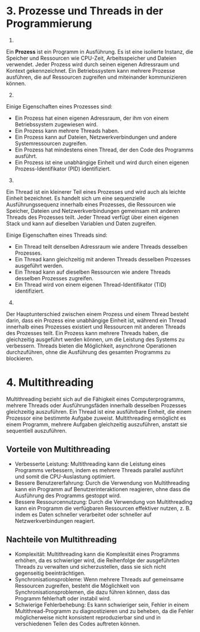 # 3. Prozesse und Threads in der Programmierung
1.
Ein __Prozess__ ist ein Programm in Ausführung. Es ist eine isolierte Instanz, die Speicher und Ressourcen wie CPU-Zeit, Arbeitsspeicher und Dateien verwendet. Jeder Prozess wird durch seinen eigenen Adressraum und Kontext gekennzeichnet. Ein Betriebssystem kann mehrere Prozesse ausführen, die auf Ressourcen zugreifen und miteinander kommunizieren können.

2.
Einige Eigenschaften eines Prozesses sind:

- Ein Prozess hat einen eigenen Adressraum, der ihm von einem Betriebssystem zugewiesen wird.
- Ein Prozess kann mehrere Threads haben.
- Ein Prozess kann auf Dateien, Netzwerkverbindungen und andere Systemressourcen zugreifen.
- Ein Prozess hat mindestens einen Thread, der den Code des Programms ausführt.
- Ein Prozess ist eine unabhängige Einheit und wird durch einen eigenen Prozess-Identifikator (PID) identifiziert.

3.
Ein Thread ist ein kleinerer Teil eines Prozesses und wird auch als leichte Einheit bezeichnet. Es handelt sich um eine sequenzielle Ausführungssequenz innerhalb eines Prozesses, die Ressourcen wie Speicher, Dateien und Netzwerkverbindungen gemeinsam mit anderen Threads des Prozesses teilt. Jeder Thread verfügt über einen eigenen Stack und kann auf dieselben Variablen und Daten zugreifen.

Einige Eigenschaften eines Threads sind:

- Ein Thread teilt denselben Adressraum wie andere Threads desselben Prozesses.
- Ein Thread kann gleichzeitig mit anderen Threads desselben Prozesses ausgeführt werden.
- Ein Thread kann auf dieselben Ressourcen wie andere Threads desselben Prozesses zugreifen.
- Ein Thread wird von einem eigenen Thread-Identifikator (TID) identifiziert.

4.
Der Hauptunterschied zwischen einem Prozess und einem Thread besteht darin, dass ein Prozess eine unabhängige Einheit ist, während ein Thread innerhalb eines Prozesses existiert und Ressourcen mit anderen Threads des Prozesses teilt. Ein Prozess kann mehrere Threads haben, die gleichzeitig ausgeführt werden können, um die Leistung des Systems zu verbessern. Threads bieten die Möglichkeit, asynchrone Operationen durchzuführen, ohne die Ausführung des gesamten Programms zu blockieren.


# 4. Multithreading

Multithreading bezieht sich auf die Fähigkeit eines Computerprogramms, mehrere Threads oder Ausführungsfäden innerhalb desselben Prozesses gleichzeitig auszuführen. Ein Thread ist eine ausführbare Einheit, die einem Prozessor eine bestimmte Aufgabe zuweist. Multithreading ermöglicht es einem Programm, mehrere Aufgaben gleichzeitig auszuführen, anstatt sie sequentiell auszuführen.

## Vorteile von Multithreading
- Verbesserte Leistung: Multithreading kann die Leistung eines Programms verbessern, indem es mehrere Threads parallel ausführt und somit die CPU-Auslastung optimiert.
- Bessere Benutzererfahrung: Durch die Verwendung von Multithreading kann ein Programm auf Benutzerinteraktionen reagieren, ohne dass die Ausführung des Programms gestoppt wird.
- Bessere Ressourcennutzung: Durch die Verwendung von Multithreading kann ein Programm die verfügbaren Ressourcen effektiver nutzen, z. B. indem es Daten schneller verarbeitet oder schneller auf Netzwerkverbindungen reagiert.

## Nachteile von Multithreading
- Komplexität: Multithreading kann die Komplexität eines Programms erhöhen, da es schwieriger wird, die Reihenfolge der ausgeführten Threads zu verwalten und sicherzustellen, dass sie sich nicht gegenseitig beeinträchtigen.
- Synchronisationsprobleme: Wenn mehrere Threads auf gemeinsame Ressourcen zugreifen, besteht die Möglichkeit von Synchronisationsproblemen, die dazu führen können, dass das Programm fehlerhaft oder instabil wird.
- Schwierige Fehlerbehebung: Es kann schwieriger sein, Fehler in einem Multithread-Programm zu diagnostizieren und zu beheben, da die Fehler möglicherweise nicht konsistent reproduzierbar sind und in verschiedenen Teilen des Codes auftreten können.

